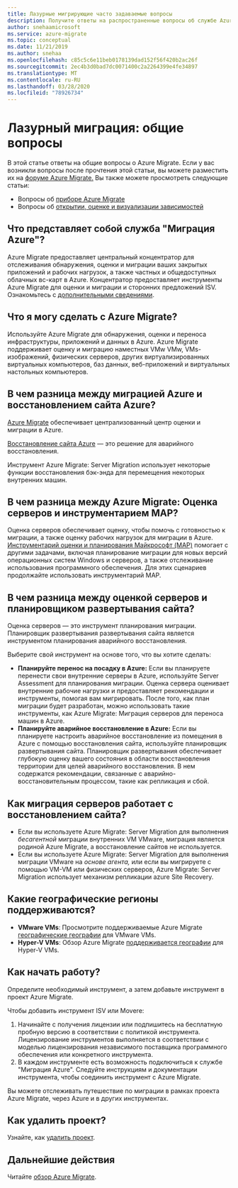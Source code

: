 ```yaml
---
title: Лазурные мигрирующие часто задаваемые вопросы
description: Получите ответы на распространенные вопросы об службе Azure Migrate.
author: snehaamicrosoft
ms.service: azure-migrate
ms.topic: conceptual
ms.date: 11/21/2019
ms.author: snehaa
ms.openlocfilehash: c85c5c6e11beb0178139dad152f56f420b2ac26f
ms.sourcegitcommit: 2ec4b3d0bad7dc0071400c2a2264399e4fe34897
ms.translationtype: MT
ms.contentlocale: ru-RU
ms.lasthandoff: 03/28/2020
ms.locfileid: "78926734"
---
```

# <a name="azure-migrate-common-questions"></a>Лазурный миграция: общие вопросы

В этой статье ответы на общие вопросы о Azure Migrate. Если у вас возникли вопросы после прочтения этой статьи, вы можете разместить их на [форуме Azure Migrate.](https://aka.ms/AzureMigrateForum) Вы также можете просмотреть следующие статьи:

- Вопросы об [приборе Azure Migrate](common-questions-appliance.md)
- Вопросы об [открытии, оценке и визуализации зависимостей](common-questions-discovery-assessment.md)

## <a name="what-is-azure-migrate"></a>Что представляет собой служба "Миграция Azure"?

Azure Migrate предоставляет центральный концентратор для отслеживания обнаружения, оценки и миграции ваших закрытых приложений и рабочих нагрузок, а также частных и общедоступных облачных вс-карт в Azure. Концентратор предоставляет инструменты Azure Migrate для оценки и миграции и сторонних предложений ISV. Ознакомьтесь с [дополнительными сведениями](migrate-services-overview.md).

## <a name="what-can-i-do-with-azure-migrate"></a>Что я могу сделать с Azure Migrate?

Используйте Azure Migrate для обнаружения, оценки и переноса инфраструктуры, приложений и данных в Azure. Azure Migrate поддерживает оценку и миграцию наместных VMw VMw, VMs-изображений, физических серверов, других виртуализированных виртуальных компьютеров, баз данных, веб-приложений и виртуальных настольных компьютеров. 

## <a name="whats-the-difference-between-azure-migrate-and-azure-site-recovery"></a>В чем разница между миграцией Azure и восстановлением сайта Azure?

[Azure Migrate](migrate-services-overview.md) обеспечивает централизованный центр оценки и миграции в Azure. 

[Восстановление сайта Azure](../site-recovery/site-recovery-overview.md) — это решение для аварийного восстановления. 

Инструмент Azure Migrate: Server Migration использует некоторые функции восстановления бэк-энда для перемещения некоторых внутренних машин.

## <a name="whats-the-difference-between-azure-migrate-server-assessment-and-the-map-toolkit"></a>В чем разница между Azure Migrate: Оценка серверов и инструментарием MAP?

Оценка серверов обеспечивает оценку, чтобы помочь с готовностью к миграции, а также оценку рабочих нагрузок для миграции в Azure. [Инструментарий оценки и планирования Майкрософт (MAP)](https://www.microsoft.com/download/details.aspx?id=7826) помогает с другими задачами, включая планирование миграции для новых версий операционных систем Windows и серверов, а также отслеживание использования программного обеспечения. Для этих сценариев продолжайте использовать инструментарий MAP.

## <a name="whats-the-difference-between-server-assessment-and-the-site-recovery-deployment-planner"></a>В чем разница между оценкой серверов и планировщиком развертывания сайта?

Оценка серверов — это инструмент планирования миграции. Планировщик развертывания развертывания сайта является инструментом планирования аварийного восстановления.

Выберите свой инструмент на основе того, что вы хотите сделать:

- **Планируйте перенос на посадку в Azure:** Если вы планируете перенести свои внутренние серверы в Azure, используйте Server Assessment для планирования миграции. Оценка сервера оценивает внутренние рабочие нагрузки и предоставляет рекомендации и инструменты, помогая вам мигрировать. После того, как план миграции будет разработан, можно использовать такие инструменты, как Azure Migrate: Миграция серверов для переноса машин в Azure.
- **Планируйте аварийное восстановление в Azure:** Если вы планируете настроить аварийное восстановление из помещения в Azure с помощью восстановления сайта, используйте планировщик развертывания сайта. Планировщик развертывания обеспечивает глубокую оценку вашего состояния в области восстановления территории для целей аварийного восстановления. В нем содержатся рекомендации, связанные с аварийно-восстановительным процессом, такие как репликация и сбой.

## <a name="how-does-server-migration-work-with-site-recovery"></a>Как миграция серверов работает с восстановлением сайта?

- Если вы используете Azure Migrate: Server Migration для выполнения *бесагентной* миграции внутренних VM VMware, миграция является родиной Azure Migrate, а восстановление сайтов не используется.
- Если вы используете Azure Migrate: Server Migration для выполнения миграции VMware на *основе агента,* или если вы мигрируете с помощью VM-VM или физических серверов, Azure Migrate: Server Migration использует механизм репликации azure Site Recovery.

## <a name="which-geographies-are-supported"></a>Какие географические регионы поддерживаются?

- **VMware VMs**: Просмотрите поддерживаемые Azure Migrate [географические географии](https://docs.microsoft.com/azure/migrate/migrate-support-matrix-vmware) для VMware VMs.
- **Hyper-V VMs**: Обзор Azure Migrate [поддерживается географии](https://docs.microsoft.com/azure/migrate/migrate-support-matrix-hyper-v) для Hyper-V VMs.

## <a name="how-do-i-get-started"></a>Как начать работу?

Определите необходимый инструмент, а затем добавьте инструмент в проект Azure Migrate. 

Чтобы добавить инструмент ISV или Movere:

1. Начинайте с получения лицензии или подпишитесь на бесплатную пробную версию в соответствии с политикой инструмента. Лицензирование инструментов выполняется в соответствии с моделью лицензирования независимого поставщика программного обеспечения или конкретного инструмента.
2. В каждом инструменте есть возможность подключиться к службе "Миграция Azure". Следуйте инструкциям и документации инструмента, чтобы соединить инструмент с Azure Migrate.

Вы можете отслеживать путешествие по миграции в рамках проекта Azure Migrate, через Azure и в других инструментах.

## <a name="how-do-i-delete-a-project"></a>Как удалить проект?

Узнайте, как [удалить проект](how-to-delete-project.md). 

## <a name="next-steps"></a>Дальнейшие действия

Читайте [обзор Azure Migrate](migrate-services-overview.md).
